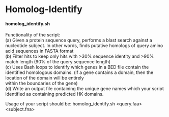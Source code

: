 # Homolog-Identify

#### homolog_identify.sh 

Functionality of the script: <br>
(a) Given a protein sequence query, performs a blast search against a nucleotide subject. In other words, finds putative homologs of query amino acid sequences in FASTA format <br>
(b) Filter hits to keep only hits with >30% sequence identity and >90% match length (90% of the query sequence length) <br>
(c) Uses Bash loops to identify which genes in a BED file contain the identified homologous domains. (if a gene contains a domain, then the location of the domain will be entirely <br>
    within the boundaries of the gene) <br>
(d) Write an output file containing the unique gene names which your script identified as containing predicted HK domains. <br>

Usage of your script should be: homolog_identify.sh <query.faa> <subject.fna> <bedfile> <outfile> <br>
